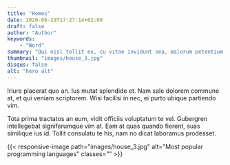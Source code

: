 ```yaml
---
title: "Homes"
date: 2020-06-29T17:27:14+02:00
draft: false
author: "Author"
keywords:
    - "Word"
summary: "Qui nisl tollit ex, cu vitae invidunt sea, malorum petentium repudiare at sea. Duo quando impedit ne, dicant vocibus contentiones eam at. Aeque saepe ignota vis et. Ne brute soleat postea"
thumbnail: "images/house_3.jpg"
disqus: false
alt: "hero alt"
---
```


Iriure placerat quo an. Ius mutat splendide et. Nam sale dolorem commune at, et qui veniam scriptorem. Wisi facilisi in nec, ei purto ubique partiendo vim.

Tota prima tractatos an eum, vidit officiis voluptatum te vel. Gubergren intellegebat signiferumque vim at. Eam at quas quando fierent, suas similique ius id. Tollit consulatu te his, nam no dicat laboramus prodesset.

{{< responsive-image path="images/house_3.jpg" alt="Most popular programming languages" classes="" >}}
